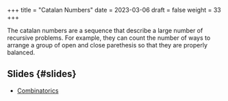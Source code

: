 +++
title = "Catalan Numbers"
date = 2023-03-06
draft = false
weight = 33
+++

The catalan numbers are a sequence that describe a large number of recursive problems. For example, they can count the
number of ways to arrange a group of open and close parethesis so that they are properly balanced.


## Slides {#slides}

-   [Combinatorics](/slides/catalan-numbers.pdf)
